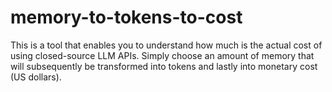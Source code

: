 # memory-to-tokens-to-cost
This is a tool that enables you to understand how much is the actual cost of using closed-source LLM APIs. Simply choose an amount of memory that will subsequently be transformed into tokens and lastly into monetary cost (US dollars).
